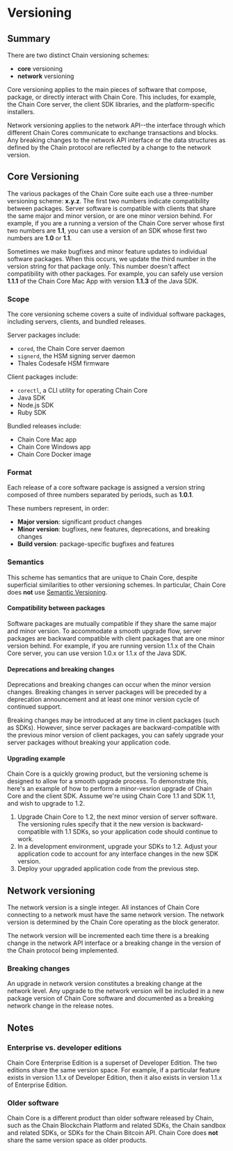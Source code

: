# Versioning

## Summary

There are two distinct Chain versioning schemes:

* **core** versioning
* **network** versioning

Core versioning applies to the main pieces of software that compose, package, or directly interact with Chain Core. This includes, for example, the Chain Core server, the client SDK libraries, and the platform-specific installers.

Network versioning applies to the network API--the interface through which different Chain Cores communicate to exchange transactions and blocks. Any breaking changes to the network API interface or the data structures as defined by the Chain protocol are reflected by a change to the network version.

## Core Versioning

The various packages of the Chain Core suite each use a three-number versioning scheme: **x.y.z**. The first two numbers indicate compatibility between packages. Server software is compatible with clients that share the same major and minor version, or are one minor version behind. For example, if you are a running a version of the Chain Core server whose first two numbers are **1.1**, you can use a version of an SDK whose first two numbers are **1.0** or **1.1**.

Sometimes we make bugfixes and minor feature updates to individual software packages. When this occurs, we update the third number in the version string for that package only. This number doesn't affect compatibility with other packages. For example, you can safely use version **1.1.1** of the Chain Core Mac App with version **1.1.3** of the Java SDK.

### Scope

The core versioning scheme covers a suite of individual software packages, including servers, clients, and bundled releases.

Server packages include:

- `cored`, the Chain Core server daemon
- `signerd`, the HSM signing server daemon
- Thales Codesafe HSM firmware

Client packages include:

- `corectl`, a CLI utility for operating Chain Core
- Java SDK
- Node.js SDK
- Ruby SDK

Bundled releases include:

- Chain Core Mac app
- Chain Core Windows app
- Chain Core Docker image

### Format

Each release of a core software package is assigned a version string composed of three numbers separated by periods, such as **1.0.1**.

These numbers represent, in order:

- **Major version**: significant product changes
- **Minor version**: bugfixes, new features, deprecations, and breaking changes
- **Build version**: package-specific bugfixes and features

### Semantics

This scheme has semantics that are unique to Chain Core, despite superficial similarities to other versioning schemes. In particular, Chain Core does **not** use [Semantic Versioning](http://semver.org/).

#### Compatibility between packages

Software packages are mutually compatible if they share the same major and minor version. To accommodate a smooth upgrade flow, server packages are backward compatible with client packages that are one minor version behind. For example, if you are running version 1.1.x of the Chain Core server, you can use version 1.0.x or 1.1.x of the Java SDK.

#### Deprecations and breaking changes

Deprecations and breaking changes can occur when the minor version changes. Breaking changes in server packages will be preceded by a deprecation announcement and at least one minor version cycle of continued support.

Breaking changes may be introduced at any time in client packages (such as SDKs). However, since server packages are backward-compatible with the previous minor version of client packages, you can safely upgrade your server packages without breaking your application code.

#### Upgrading example

Chain Core is a quickly growing product, but the versioning scheme is designed to allow for a smooth upgrade process. To demonstrate this, here's an example of how to perform a minor-vesrion upgrade of Chain Core and the client SDK. Assume we're using Chain Core 1.1 and SDK 1.1, and wish to upgrade to 1.2.

1. Upgrade Chain Core to 1.2, the next minor version of server software. The versioning rules specify that it the new version is backward-compatible with 1.1 SDKs, so your application code should continue to work.
2. In a development environment, upgrade your SDKs to 1.2. Adjust your application code to account for any interface changes in the new SDK version.
3. Deploy your upgraded application code from the previous step.

## Network versioning

The network version is a single integer. All instances of Chain Core connecting to a network must have the same network version. The network version is determined by the Chain Core operating as the block generator.

The network version will be incremented each time there is a breaking change in the network API interface or a breaking change in the version of the Chain protocol being implemented.

### Breaking changes

An upgrade in network version constitutes a breaking change at the network level. Any upgrade to the network version will be included in a new package version of Chain Core software and documented as a breaking network change in the release notes.

## Notes

### Enterprise vs. developer editions

Chain Core Enterprise Edition is a superset of Developer Edition. The two editions share the same version space. For example, if a particular feature exists in version 1.1.x of Developer Edition, then it also exists in version 1.1.x of Enterprise Edition.

### Older software

Chain Core is a different product than older software released by Chain, such as the Chain Blockchain Platform and related SDKs, the Chain sandbox and related SDKs, or SDKs for the Chain Bitcoin API. Chain Core does **not** share the same version space as older products.
